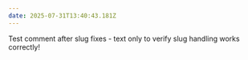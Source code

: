 ```yaml
---
date: 2025-07-31T13:40:43.181Z
---
```


Test comment after slug fixes - text only to verify slug handling works correctly!
